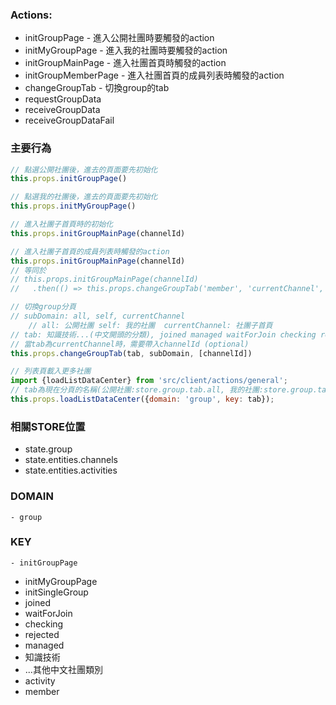 ### Actions:
- initGroupPage - 進入公開社團時要觸發的action
- initMyGroupPage - 進入我的社團時要觸發的action
- initGroupMainPage - 進入社團首頁時觸發的action
- initGroupMemberPage - 進入社團首頁的成員列表時觸發的action
- changeGroupTab - 切換group的tab
- requestGroupData
- receiveGroupData
- receiveGroupDataFail

### 主要行為
```javascript
// 點選公開社團後，進去的頁面要先初始化
this.props.initGroupPage()

// 點選我的社團後，進去的頁面要先初始化
this.props.initMyGroupPage()

// 進入社團子首頁時的初始化
this.props.initGroupMainPage(channelId)

// 進入社團子首頁的成員列表時觸發的action
this.props.initGroupMainPage(channelId)
// 等同於
// this.props.initGroupMainPage(channelId)
//   .then(() => this.props.changeGroupTab('member', 'currentChannel', channelId))

// 切換group分頁
// subDomain: all, self, currentChannel
    // all: 公開社團 self: 我的社團  currentChannel: 社團子首頁
// tab: 知識技術...(中文開頭的分類), joined managed waitForJoin checking rejected, activity member
// 當tab為currentChannel時，需要帶入channelId (optional)
this.props.changeGroupTab(tab, subDomain, [channelId])

// 列表頁載入更多社團
import {loadListDataCenter} from 'src/client/actions/general';
// tab為現在分頁的名稱(公開社團:store.group.tab.all, 我的社團:store.group.tab.self)
this.props.loadListDataCenter({domain: 'group', key: tab});
```

### 相關STORE位置
  - state.group
  - state.entities.channels
  - state.entities.activities

### DOMAIN
	- group

### KEY
	- initGroupPage
  - initMyGroupPage
  - initSingleGroup
  - joined
  - waitForJoin
  - checking
  - rejected
  - managed
  - 知識技術
  - ...其他中文社團類別
  - activity
  - member